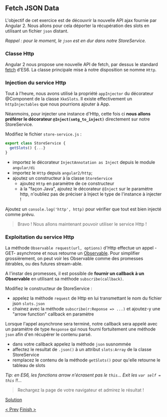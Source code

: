 ## Fetch JSON Data

L'objectif de cet exercice est de découvrir la nouvelle API ajax fournie par Angular 2.
Nous allons pour cela déporter la récupération des slots en utilisant un fichier `json` distant.

_Rappel : pour le moment, le `json` est en dur dans notre StoreService._


### Classe Http

Angular 2 nous propose une nouvelle API de fetch, par dessus le standard [fetch](https://github.com/github/fetch) d'ES6.
La classe principale mise à notre disposition se nomme `Http`.


### Injection du service Http

Tout à l'heure, nous avons utilisé la propriété `appInjector` du décorateur @Component de la classe `XkeSlots`. Il existe effectivement un `httpInjectables` que nous pourrions ajouter à App.

Néanmoins,
pour injecter une instance d'Http, cette fois ci **nous allons préférer le décorateur `@Inject(smtg_to_inject)`** directement sur notre StoreService.

Modifiez le fichier `store-service.js` :

```typescript
export class StoreService {
  getSlots() {...}
}
```

- importez le décorateur `InjectAnnotation as Inject` depuis le module `angular/di`
- importez le `Http` depuis `angular2/http`;
- ajoutez un constructeur à la classe `StoreService`
  - ajoutez `Http` en paramètre de ce constructeur
  - à la "façon Java", ajoutez le décorateur `@Inject` sur le paramètre http, n'oubliez pas de préciser à Inject le type de l'instance à injecter !

Ajoutez un `console.log('http', http)` pour vérifier que tout est bien injecté comme prévu.

> Bravo ! Nous allons maintenant pouvoir utiliser le service Http !


### Exploitation du service Http

La méthode `Observable request(url, options)` d'Http effectue un appel -GET- asynchrone et nous retourne un [Observable](https://github.com/Reactive-Extensions/RxJS). Pour simplifier grossièrement, on peut voir les Observable comme des promesses itérables, ou des futures stream-able.

A l'instar des promesses, il est possible de **fournir un callback à un Observable** en utilisant sa méthode `subscribe(callback)`.

Modifiez le constructeur de StoreService :
- appelez la méthode `request` de Http en lui transmettant le nom du fichier json `slots.json`
- chainez avec la méthode `subscribe(r:Reponse => ...)` et ajoutez-y une "arrow function" callback en paramètre

Lorsque l'appel asynchrone sera terminé, notre callback sera appelé avec un paramètre de type `Response` qui nous fourni fortuitement une méthode `json` afin d'en récupérer le contenu parsé.

- dans votre callback appelez la méthode `json` susnommée
- affectez le resultat de `.json()` à un attribut `slots:Array` de la classe StoreService
- remplacez le contenu de la méthode `getSlots()` pour qu'elle retourne le tableau de slots

_Tip: en ES6, les fonctions arrow n'écrasent pas le `this`... Exit les `var self = this` !!..._

> Rechargez la page de votre navigateur et admirez le résultat !


[Solution](6-fetch-data-solution.md)

[< Prev](5-filter-component.md) [Finish >](http://xebia-france.github.io/slot-angular2/workshop/9-congratulations.html)
